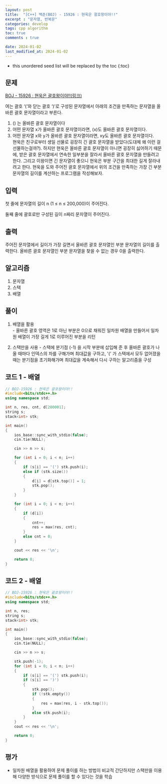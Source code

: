 ```yaml
---
layout: post
title:  "[C++] 백준(BOJ) - 15926 : 현욱은 괄호왕이야!!"
excerpt : "문자열, 반복문"
categories: develop
tags: cpp algorithm
toc: true
comments : true

date: 2024-01-02
last_modified_at: 2024-01-02
---
```


* this unordered seed list will be replaced by the toc
{:toc}

## 문제 

[BOJ - 15926 : 현욱은 괄호왕이야!!(링크)](https://www.acmicpc.net/problem/15926)  

여는 괄호 ‘(’와 닫는 괄호 ‘)’로 구성된 문자열에서 아래의 조건을 만족하는 문자열을 올바른 괄호 문자열이라고 부른다.

1. () 는 올바른 괄호 문자열이다
2. 어떤 문자열 x가 올바른 괄호 문자열이라면, (x)도 올바른 괄호 문자열이다.
3. 어떤 문자열 x와 y가 올바른 괄호 문자열이라면, xy도 올바른 괄호 문자열이다.  
현욱은 친구로부터 생일 선물로 굉장히 긴 괄호 문자열을 받았다(도대체 왜 이런 걸 선물하는걸까?). 하지만 현욱은 올바른 괄호 문자열이 아니면 굉장히 싫어하기 때문에, 받은 괄호 문자열에서 연속한 일부분을 잘라서 올바른 괄호 문자열을 만들려고 한다. 그리고 이왕이면 긴 문자열이 좋으니 현욱은 부분 구간을 최대한 길게 잘라내려고 한다. 현욱을 도와 주어진 괄호 문자열에서 위의 조건을 만족하는 가장 긴 부분 문자열의 길이를 계산하는 프로그램을 작성해보자.

## 입력
첫 줄에 문자열의 길이 n (1 ≤ n ≤ 200,000)이 주어진다.

둘째 줄에 괄호로만 구성된 길이 n짜리 문자열이 주어진다.

## 출력
주어진 문자열에서 길이가 가장 길면서 올바른 괄호 문자열인 부분 문자열의 길이를 출력한다. 올바른 괄호 문자열인 부분 문자열을 찾을 수 없는 경우 0을 출력한다.

## 알고리즘
  1. 문자열
  2. 스택
  3. 배열

## 풀이
  1. 배열을 활용    
    - 올바른 괄호 영역은 1로 아닌 부분은 0으로 채워진 일차원 배열을 만들어서 일차원 배열이 가장 길게 1로 이루어진 부분을 리턴  

  2. 스택만을 사용
    - 스택에 분기점 (-1) 을 시작 부분에 삽입해 준 후 올바른 괄호가 나올 때마다 인덱스의 차를 구해가며 최대값을 구하고, '(' 가 스택에서 모두 없어졌을 때는 분기점을 초기화해가며 최대값을 계속해서 다시 구하는 알고리즘을 구성

## 코드 1 - 배열 
```cpp
// BOJ-15926 : 현욱은 괄호왕이야!!
#include<bits/stdc++.h>
using namespace std;

int n, res, cnt, d[200001];
string s;
stack<int> stk;

int main()
{
	ios_base::sync_with_stdio(false);
	cin.tie(NULL);

	cin >> n >> s;

	for (int i = 0; i < n; i++)
	{
		if (s[i] == '(') stk.push(i);
		else if (stk.size())
		{
			d[i] = d[stk.top()] = 1;
			stk.pop();
		}
	}

	for (int i = 0; i < n; i++)
	{
		if (d[i])
		{
			cnt++;
			res = max(res, cnt);
		}
		else cnt = 0;
	}

	cout << res << '\n';

	return 0;
}
```

## 코드 2 - 배열 
```cpp
// BOJ-15926 : 현욱은 괄호왕이야!!
#include<bits/stdc++.h>
using namespace std;

int n, res;
string s;
stack<int> stk;

int main()
{
	ios_base::sync_with_stdio(false);
	cin.tie(NULL);

	cin >> n >> s;

	stk.push(-1);
	for (int i = 0; i < n; i++)
	{
		if (s[i] == '(') stk.push(i);
		if (s[i] == ')')
		{
			stk.pop();
			if (!stk.empty())
			{
				res = max(res, i - stk.top());
			}
			else stk.push(i);
		}
	}
	cout << res << '\n';

	return 0;
}
```

## 평가  
* 일차원 배열을 활용하여 문제 풀이를 하는 방법이 비교적 간단하지만 스택만을 이용해 다양한 방식으로 문제 풀이를 할 수 있다는 것을 학습